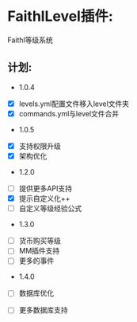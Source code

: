 # FaithlLevel插件:

Faithl等级系统

## 计划:

- 1.0.4
- [x] levels.yml配置文件移入level文件夹
- [x] commands.yml与level文件合并
- 1.0.5
- [x] 支持权限升级
- [x] 架构优化
- 1.2.0
- [ ] 提供更多API支持
- [x] 提示自定义化++
- [ ] 自定义等级经验公式
- 1.3.0
- [ ] 货币购买等级
- [ ] MM插件支持
- [ ] 更多的事件
- 1.4.0
- [ ] 数据库优化
- [ ] 更多数据库支持

